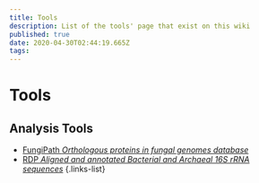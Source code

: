 ```yaml
---
title: Tools
description: List of the tools' page that exist on this wiki
published: true
date: 2020-04-30T02:44:19.665Z
tags: 
---
```


# Tools

## Analysis Tools

- [FungiPath *Orthologous proteins in fungal genomes database*](https://vdclab-wiki.herokuapp.com/databases/data-integration/FUNGIpath/)
- [RDP *Aligned and annotated Bacterial and Archaeal 16S rRNA sequences*](https://vdclab-wiki.herokuapp.com/tools/analysis/RDP/)
{.links-list}
